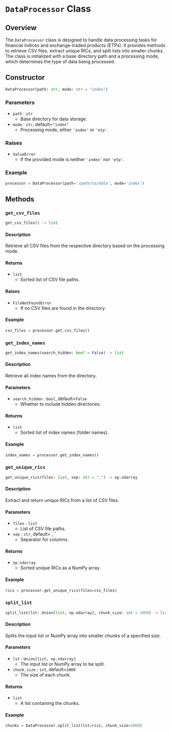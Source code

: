 # `DataProcessor` Class

## Overview

The `DataProcessor` class is designed to handle data processing tasks for financial indices and exchange-traded products (ETPs). It provides methods to retrieve CSV files, extract unique RICs, and split lists into smaller chunks. The class is initialized with a base directory path and a processing mode, which determines the type of data being processed.

## Constructor

```python
DataProcessor(path: str, mode: str = "index")
```

### Parameters

- `path` : `str`
  - Base directory for data storage.
- `mode` : `str`, default=`"index"`
  - Processing mode, either `'index'` or `'etp'`.

### Raises

- `ValueError`
  - If the provided mode is neither `'index'` nor `'etp'`.

### Example

```python
processor = DataProcessor(path='/path/to/data', mode='index')
```

## Methods

### `get_csv_files`

```python
get_csv_files() -> list
```

#### Description

Retrieve all CSV files from the respective directory based on the processing mode.

#### Returns

- `list`
  - Sorted list of CSV file paths.

#### Raises

- `FileNotFoundError`
  - If no CSV files are found in the directory.

#### Example

```python
csv_files = processor.get_csv_files()
```

### `get_index_names`

```python
get_index_names(search_hidden: bool = False) -> list
```

#### Description

Retrieve all index names from the directory.

#### Parameters

- `search_hidden` : `bool`, default=`False`
  - Whether to include hidden directories.

#### Returns

- `list`
  - Sorted list of index names (folder names).

#### Example

```python
index_names = processor.get_index_names()
```

### `get_unique_rics`

```python
get_unique_rics(files: list, sep: str = ",") -> np.ndarray
```

#### Description

Extract and return unique RICs from a list of CSV files.

#### Parameters

- `files` : `list`
  - List of CSV file paths.
- `sep` : `str`, default=`,``
  - Separator for columns.

#### Returns

- `np.ndarray`
  - Sorted unique RICs as a NumPy array.

#### Example

```python
rics = processor.get_unique_rics(files=csv_files)
```

### `split_list`

```python
split_list(lst: Union[list, np.ndarray], chunk_size: int = 2000) -> list
```

#### Description

Splits the input list or NumPy array into smaller chunks of a specified size.

#### Parameters

- `lst` : `Union[list, np.ndarray]`
  - The input list or NumPy array to be split.
- `chunk_size` : `int`, default=`2000`
  - The size of each chunk.

#### Returns

- `list`
  - A list containing the chunks.

#### Example

```python
chunks = DataProcessor.split_list(lst=rics, chunk_size=1000)
```

